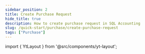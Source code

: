 ```yaml
---
sidebar_position: 2
title: Create Purchase Request
hide_title: true
description: How to create purchase request in SQL Accounting
slug: /quick-start/purchase/create-purchase-request
tags: ["Purchase"]
---
```


import { YtLayout } from '@src/components/yt-layout';

<YtLayout 
    url="https://www.youtube.com/embed/Lwa3nr8hIIU?autoplay=1"
    videoId="Lwa3nr8hIIU"
    title="Purchase Request"
/>
